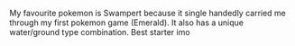 My favourite pokemon is Swampert because it single handedly carried me through my first pokemon game (Emerald).
It also has a unique water/ground type combination.
Best starter imo
